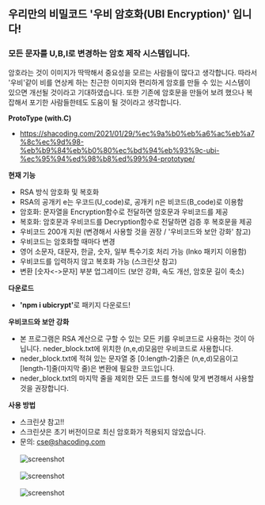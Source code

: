 ## 우리만의 비밀코드 '우비 암호화(UBI Encryption)' 입니다!

### 모든 문자를 U,B,I로 변경하는 암호 제작 시스템입니다.

암호라는 것이 이미지가 딱딱해서 중요성을 모르는 사람들이 많다고 생각합니다.
따라서 '우비'같이 비를 연상케 하는 친근한 이미지와 편리하게 암호를 만들 수 있는 시스템이 있으면 개선될 것이라고 기대하였습니다.
또한 기존에 암호문을 만들어 보려 했으나 복잡해서 포기한 사람들한테도 도움이 될 것이라고 생각합니다. 

<strong>ProtoType (with.C)</strong>
- https://shacoding.com/2021/01/29/%ec%9a%b0%eb%a6%ac%eb%a7%8c%ec%9d%98-%eb%b9%84%eb%b0%80%ec%bd%94%eb%93%9c-ubi-%ec%95%94%ed%98%b8%ed%99%94-prototype/

<strong>현재 기능</strong>
- RSA 방식 암호화 및 복호화 
- RSA의 공개키 e는 우코드(U_code)로, 공개키 n은 비코드(B_code)로 이용함
- 암호화: 문자열을 Encryption함수로 전달하면 암호문과 우비코드를 제공
- 복호화: 암호문과 우비코드를 Decryption함수로 전달하면 검증 후 복호문을 제공 
- 우비코드 200개 지원 (변경해서 사용할 것을 권장 / '우비코드와 보안 강화' 참고)
- 우비코드는 암호화할 때마다 변경 
- 영어 소문자, 대문자, 한글, 숫자, 일부 특수기호 처리 가능 (Inko 패키지 이용함)
- 우비코드를 입력하지 않고 복호화 가능 (스크린샷 참고)
- 변환 [숫자<->문자] 부분 업그레이드 (보안 강화, 속도 개선, 암호문 길이 축소)

<strong>다운로드</strong>
- <strong>'npm i ubicrypt'</strong>로 패키지 다운로드!

<strong>우비코드와 보안 강화</strong>
- 본 프로그램은 RSA 계산으로 구할 수 있는 모든 키를 우비코드로 사용하는 것이 아닙니다. neder_block.txt에 위치한 (n,e,d)모음만 우비코드로 사용합니다.
- neder_block.txt에 적혀 있는 문자열 중 [0:length-2]줄은 (n,e,d)모음이고 [length-1]줄(마지막 줄)은 변환에 필요한 코드입니다.
- neder_block.txt의 마지막 줄을 제외한 모든 코드를 형식에 맞게 변경해서 사용할 것을 권장합니다. 

<strong>사용 방법</strong>
- 스크린샷 참고!!
- 스크린샷은 초기 버전이므로 최신 암호화가 적용되지 않았습니다. 
- 문의: cse@shacoding.com<br><br>
![screenshot](https://shacoding.com/image_directory/ubi_test_1.PNG)<br><br>
![screenshot](https://shacoding.com/image_directory/ubi_test_2.PNG)<br><br>
![screenshot](https://shacoding.com/image_directory/ubi_test_out.PNG)
